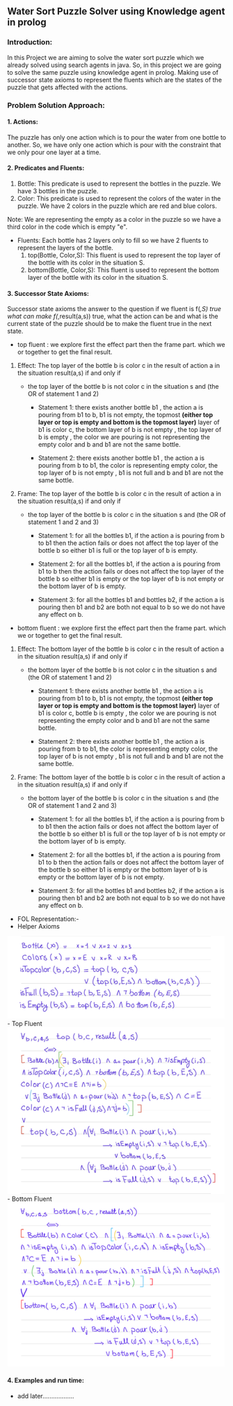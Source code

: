 ## Water Sort Puzzle Solver using Knowledge agent in prolog 

### Introduction:
In this Project we are aiming to solve the water sort puzzle which we already solved using search agents in java. So, in this project we are going to solve the same puzzle using knowledge agent in prolog. Making use of successor state axioms to represent the fluents which are the states of the puzzle that gets affected with the actions.

### Problem Solution Approach:

#### 1. Actions:
The puzzle has only one action which is to pour the water from one bottle to another. So, we have only one action which is pour with the constraint that we only pour one layer at a time. 

#### 2. Predicates and Fluents:
    
1. Bottle: This predicate is used to represent the bottles in the puzzle. We have 3 bottles in the puzzle.
2. Color: This predicate is used to represent the colors of the water in the puzzle. We have 2 colors in the puzzle which are red and blue colors.

Note: We are representing the empty as a color in the puzzle so we have a third color in the code which is empty "e".
    
- Fluents:
    Each bottle has 2 layers only to fill so we have 2 fluents to represent the layers of the bottle.
    1. top(Bottle, Color,S): This fluent is used to represent the top layer of the bottle with its color in the situation S.
    2. bottom(Bottle, Color,S): This fluent is used to represent the bottom layer of the bottle with its color in the situation S.

#### 3. Successor State Axioms:

Successor state axioms the answer to the question if we fluent is f(_,S) true what can make f(_,result(a,s)) true, what the action can be and what is the current state of the puzzle should be to make the fluent true in the next state.

- top fluent : we explore first the effect part then the frame part. which we or together to get the final result.

1. Effect: The top layer of the bottle b is color c in the result of action a in the situation result(a,s) if and only if 
    - the top layer of the bottle b is not color c in the situation s and (the OR of statement 1 and 2)
        - Statement 1: there exists another bottle b1 , the action a is pouring from b1 to b, b1 is not empty, the topmost **(either top layer or top is empty and bottom is the topmost layer)** layer of b1 is color c, the bottom layer of b is not empty , the top layer of b is empty , the color we are pouring is not representing the empty color and b and b1 are not the same bottle.
        
        - Statement 2: there exists another bottle b1 , the action a is pouring from b to b1, the color is representing empty color, the top layer of b is not empty , b1 is not full and b and b1 are not the same bottle.


2. Frame: The top layer of the bottle b is color c in the result of action a in the situation result(a,s) if and only if 
    - the top layer of the bottle b is color c in the situation s and (the OR of statement 1 and 2 and 3)
        - Statement 1: for all the bottles b1, if the action a is pouring from b to b1 then the action fails or does not affect the top layer of the bottle b so either b1 is full or the top layer of b is empty.
        
        - Statement 2: for all the bottles b1, if the action a is pouring from b1 to b then the action fails or does not affect the top layer of the bottle b so either b1 is empty or the top layer of b is not empty or the bottom layer of b is empty.
        
        - Statement 3: for all the bottles b1 and bottles b2, if the action a is pouring then b1 and b2 are both not equal to b so we do not have any effect on b.

- bottom fluent : we explore first the effect part then the frame part. which we or together to get the final result.

1. Effect: The bottom layer of the bottle b is color c in the result of action a in the situation result(a,s) if and only if 
    - the bottom layer of the bottle b is not color c in the situation s and (the OR of statement 1 and 2)
        - Statement 1: there exists another bottle b1 , the action a is pouring from b1 to b, b1 is not empty, the topmost **(either top layer or top is empty and bottom is the topmost layer)** layer of b1 is color c, bottle b is empty , the color we are pouring is not representing the empty color and b and b1 are not the same bottle.
        
        - Statement 2: there exists another bottle b1 , the action a is pouring from b to b1, the color is representing empty color, the top layer of b is not empty , b1 is not full and b and b1 are not the same bottle.

2. Frame: The bottom layer of the bottle b is color c in the result of action a in the situation result(a,s) if and only if 
    - the bottom layer of the bottle b is color c in the situation s and (the OR of statement 1 and 2 and 3)
        - Statement 1: for all the bottles b1, if the action a is pouring from b to b1 then the action fails or does not affect the bottom layer of the bottle b so either b1 is full or the top layer of b is not empty or the bottom layer of b is empty.
        
        - Statement 2: for all the bottles b1, if the action a is pouring from b1 to b then the action fails or does not affect the bottom layer of the bottle b so either b1 is empty or the bottom layer of b is empty or the bottom layer of b is not empty.
        
        - Statement 3: for all the bottles b1 and bottles b2, if the action a is pouring then b1 and b2 are both not equal to b so we do not have any effect on b.

- FOL Representation:-
- Helper Axioms
<img src="./FOL/helper.jpg" alt="helper" width="500"/>
- Top Fluent
<img src="./FOL/top.jpg" alt="top" width="500"/>
- Bottom Fluent
<img src="./FOL/bottom.jpg" alt="bottom" width="500"/>


#### 4. Examples and run time:

- add later..................